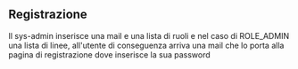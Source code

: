 ## Registrazione
Il sys-admin inserisce una mail e una lista di ruoli e nel caso di ROLE_ADMIN una lista di linee, all'utente di conseguenza arriva una mail che lo porta alla pagina di registrazione dove inserisce la sua password
